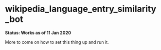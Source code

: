 # wikipedia_language_entry_similarity_bot

**Status: Works as of 11 Jan 2020**

More to come on how to set this thing up and run it.
